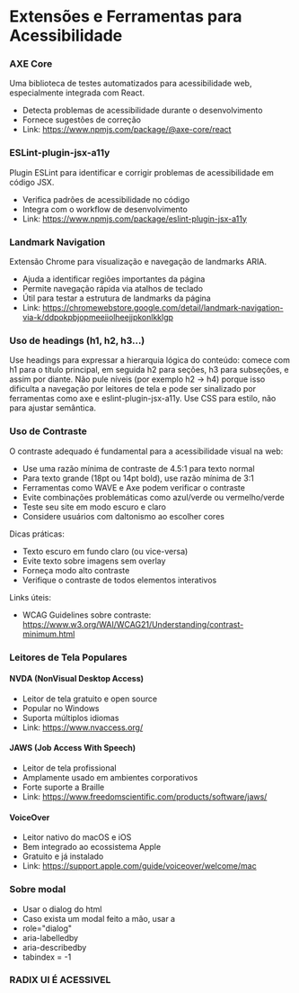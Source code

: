 # Extensões e Ferramentas para Acessibilidade

### AXE Core
Uma biblioteca de testes automatizados para acessibilidade web, especialmente integrada com React.
- Detecta problemas de acessibilidade durante o desenvolvimento
- Fornece sugestões de correção
- Link: https://www.npmjs.com/package/@axe-core/react

### ESLint-plugin-jsx-a11y
Plugin ESLint para identificar e corrigir problemas de acessibilidade em código JSX.
- Verifica padrões de acessibilidade no código
- Integra com o workflow de desenvolvimento
- Link: https://www.npmjs.com/package/eslint-plugin-jsx-a11y

### Landmark Navigation
Extensão Chrome para visualização e navegação de landmarks ARIA.
- Ajuda a identificar regiões importantes da página
- Permite navegação rápida via atalhos de teclado
- Útil para testar a estrutura de landmarks da página
- Link: https://chromewebstore.google.com/detail/landmark-navigation-via-k/ddpokpbjopmeeiiolheejjpkonlkklgp


### Uso de headings (h1, h2, h3...)
Use headings para expressar a hierarquia lógica do conteúdo: comece com h1 para o título principal, em seguida h2 para seções, h3 para subseções, e assim por diante. Não pule níveis (por exemplo h2 → h4) porque isso dificulta a navegação por leitores de tela e pode ser sinalizado por ferramentas como axe e eslint-plugin-jsx-a11y. Use CSS para estilo, não para ajustar semântica.

### Uso de Contraste
O contraste adequado é fundamental para a acessibilidade visual na web:
- Use uma razão mínima de contraste de 4.5:1 para texto normal
- Para texto grande (18pt ou 14pt bold), use razão mínima de 3:1
- Ferramentas como WAVE e Axe podem verificar o contraste
- Evite combinações problemáticas como azul/verde ou vermelho/verde
- Teste seu site em modo escuro e claro
- Considere usuários com daltonismo ao escolher cores

Dicas práticas:
- Texto escuro em fundo claro (ou vice-versa)
- Evite texto sobre imagens sem overlay
- Forneça modo alto contraste
- Verifique o contraste de todos elementos interativos

Links úteis:
- WCAG Guidelines sobre contraste: https://www.w3.org/WAI/WCAG21/Understanding/contrast-minimum.html

### Leitores de Tela Populares

#### NVDA (NonVisual Desktop Access)
- Leitor de tela gratuito e open source
- Popular no Windows
- Suporta múltiplos idiomas
- Link: https://www.nvaccess.org/

#### JAWS (Job Access With Speech)
- Leitor de tela profissional
- Amplamente usado em ambientes corporativos
- Forte suporte a Braille
- Link: https://www.freedomscientific.com/products/software/jaws/

#### VoiceOver
- Leitor nativo do macOS e iOS
- Bem integrado ao ecossistema Apple
- Gratuito e já instalado
- Link: https://support.apple.com/guide/voiceover/welcome/mac

### Sobre modal
- Usar o dialog do html
- Caso exista um modal feito a mão, usar a 
- role="dialog"
- aria-labelledby
- aria-describedby
- tabindex = -1

### RADIX UI É ACESSIVEL 